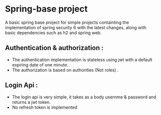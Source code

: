 # Spring-base project
A basic spring base project for simple projects containting the implementation of spring security 6 with the latest changes, along with basic dependencies such as h2 and spring web.
## Authentication & authorization : 
- The authentication implementation is stateless using jwt with a default expiring date of one minute.
- The authorization is based on authorities (Not roles) .

## Login Api :
- The login api is very simple, it takes as a body usernme & password and returns a jwt token.
- No refresh token is implemented
